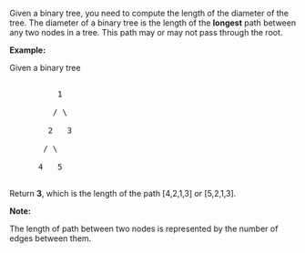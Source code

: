 

Given a binary tree, you need to compute the length of the diameter of the tree. The diameter of a binary tree is the length of the **longest** path between any two nodes in a tree. This path may or may not pass through the root.



**Example:**<br />
Given a binary tree <br />
<pre>
          1
         / \
        2   3
       / \     
      4   5    
</pre>



Return **3**, which is the length of the path [4,2,1,3] or [5,2,1,3].


**Note:**
The length of path between two nodes is represented by the number of edges between them.

